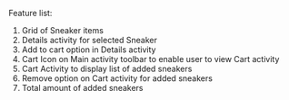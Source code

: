 Feature list:
 1. Grid of Sneaker items
 2. Details activity for selected Sneaker
 3. Add to cart option in Details activity
 4. Cart Icon on Main activity toolbar to enable user to view Cart activity
 5. Cart Activity to display list of added sneakers
 6. Remove option on Cart activity for added sneakers
 7. Total amount of added sneakers